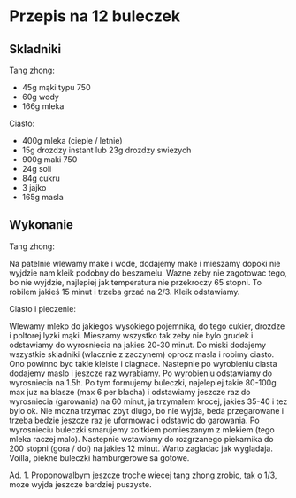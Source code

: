 # Przepis na 12 buleczek

## Skladniki
Tang zhong:
 - 45g mąki typu 750
 - 60g wody
 - 166g mleka

Ciasto:
 - 400g mleka (cieple / letnie)
 - 15g drozdzy instant lub 23g drozdzy swiezych
 - 900g maki 750
 - 24g soli
 - 84g cukru
 - 3 jajko
 - 165g masla

## Wykonanie
Tang zhong:

Na patelnie wlewamy make i wode, dodajemy make i mieszamy dopoki nie wyjdzie nam kleik podobny do beszamelu. Wazne zeby nie zagotowac tego, bo nie wyjdzie, najlepiej jak temperatura nie przekroczy 65 stopni. To robilem jakieś 15 minut i trzeba grzać na 2/3.  Kleik odstawiamy.

Ciasto i pieczenie:

Wlewamy mleko do jakiegos wysokiego pojemnika, do tego cukier, drozdze i poltorej lyzki mąki. Mieszamy wszystko tak zeby nie bylo grudek i odstawiamy do wyrosniecia na jakies 20-30 minut. Do miski dodajemy wszystkie skladniki (wlacznie z zaczynem) oprocz masla i robimy ciasto. Ono powinno byc takie kleiste i ciagnace. Nastepnie po wyrobieniu ciasta dodajemy maslo i jeszcze raz wyrabiamy. Po wyrobieniu odstawiamy do wyrosniecia na 1.5h. Po tym formujemy buleczki, najelepiej takie 80-100g max juz na blasze (max 6 per blacha) i odstawiamy jeszcze raz do wyrosniecia (garowania) na 60 minut, ja trzymalem krocej, jakies 35-40 i tez bylo ok. Nie mozna trzymac zbyt dlugo, bo nie wyjda, beda przegarowane i trzeba bedzie jeszcze raz je uformowac i odstawic do garowania. Po wyrosnieciu buleczki smarujemy zoltkiem pomieszanym z mlekiem (tego mleka raczej malo). Nastepnie wstawiamy do rozgrzanego piekarnika do 200 stopni (gora / dol) na jakies 12 minut. Warto zagladac jak wygladaja. Voilla, piekne buleczki hamburgerowe sa gotowe.  

Ad. 1.
Proponowalbym jeszcze troche wiecej tang zhong zrobic, tak o 1/3, moze wyjda jeszcze bardziej puszyste.

